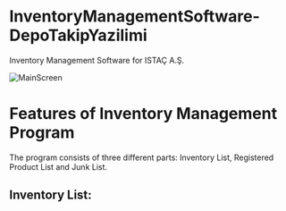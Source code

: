 # InventoryManagementSoftware-DepoTakipYazilimi
Inventory Management Software for ISTAÇ A.Ş.


![MainScreen](https://user-images.githubusercontent.com/80919382/140296498-88e2331e-767b-4d6f-9382-d26e8326a857.PNG)

# Features of Inventory Management Program

The program consists of three different parts: Inventory List, Registered Product List and Junk List.

Inventory List:
- 
